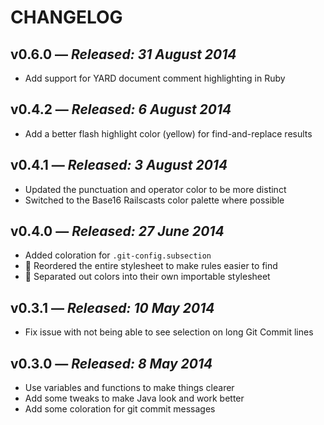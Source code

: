 # CHANGELOG

## **v0.6.0** &mdash; *Released: 31 August 2014*

* Add support for YARD document comment highlighting in Ruby

## **v0.4.2** &mdash; *Released: 6 August 2014*

* Add a better flash highlight color (yellow) for find-and-replace results

## **v0.4.1** &mdash; *Released: 3 August 2014*

* Updated the punctuation and operator color to be more distinct
* Switched to the Base16 Railscasts color palette where possible

## **v0.4.0** &mdash; *Released: 27 June 2014*

* Added coloration for `.git-config.subsection`
* :lipstick: Reordered the entire stylesheet to make rules easier to find
* :lipstick: Separated out colors into their own importable stylesheet

## **v0.3.1** &mdash; *Released: 10 May 2014*

* Fix issue with not being able to see selection on long Git Commit lines

## **v0.3.0** &mdash; *Released: 8 May 2014*

* Use variables and functions to make things clearer
* Add some tweaks to make Java look and work better
* Add some coloration for git commit messages
